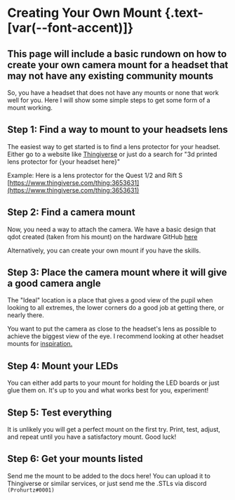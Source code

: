 # Creating Your Own Mount {.text-[var(--font-accent)]}

## This page will include a basic rundown on how to create your own camera mount for a headset that may not have any existing community mounts

So, you have a headset that does not have any mounts or none that work well for you. Here I will show some simple steps to get some form of a mount working.

## Step 1: Find a way to mount to your headsets lens

The easiest way to get started is to find a lens protector for your headset.
Either go to a website like [Thingiverse](https://www.thingiverse.com/) or just do a search for "3d printed lens protector for {your headset here}"

Example: Here is a lens protector for the Quest 1/2 and Rift S [https://www.thingiverse.com/thing:3653631](https://www.thingiverse.com/thing:3653631)

## Step 2: Find a camera mount

Now, you need a way to attach the camera. We have a basic design that qdot created (taken from his mount) on the hardware GitHub [here](https://github.com/EyeTrackVR/EyeTrackVR-Hardware/blob/main/3d_Printed_Mounts/Basic_Mount_Components/basic_ETVR_camera_mount.stl)

Alternatively, you can create your own mount if you have the skills.

## Step 3: Place the camera mount where it will give a good camera angle

The "Ideal" location is a place that gives a good view of the pupil when looking to all extremes, the lower corners do a good job at getting there, or nearly there.

You want to put the camera as close to the headset's lens as possible to achieve the biggest view of the eye.
I recommend looking at other headset mounts for [inspiration.](https://github.com/EyeTrackVR/EyeTrackVR-Hardware/tree/main/3d_Printed_Mounts)

## Step 4: Mount your LEDs

You can either add parts to your mount for holding the LED boards or just glue them on. It's up to you and what works best for you, experiment!

## Step 5: Test everything

It is unlikely you will get a perfect mount on the first try. Print, test, adjust, and repeat until you have a satisfactory mount.
Good luck!

## Step 6: Get your mounts listed

Send me the mount to be added to the docs here! You can upload it to Thingiverse or similar services, or just send me the .STLs via discord `(Prohurtz#0001)`
